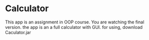 # Calculator
This app is an assignment in OOP course. You are watching the final version. 
the app is an a full calculator with GUI.
for using, download Caculator.jar 
